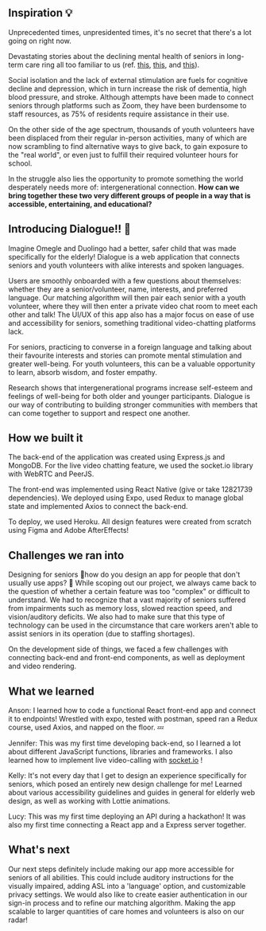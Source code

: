 ## Inspiration 💡

Unprecedented times, unpresidented times, it's no secret that there's a lot going on right now.

Devastating stories about the declining mental health of seniors in long-term care ring all too familiar to us (ref. [this](https://www.cbc.ca/news/canada/british-columbia/covid-bc-care-homes-seniors-isolation-1.5865061), [this](https://www.nationalobserver.com/2020/12/28/news/isolation-and-fear-dying-alone), and [this](https://www.burnabynow.com/local-news/loneliness-and-loss-burnaby-seniors-not-alone-in-covids-isolation-crisis-3141316)).

Social isolation and the lack of external stimulation are fuels for cognitive decline and depression, which in turn increase the risk of dementia, high blood pressure, and stroke. Although attempts have been made to connect seniors through platforms such as Zoom, they have been burdensome to staff resources, as 75% of residents require assistance in their use.

On the other side of the age spectrum, thousands of youth volunteers have been displaced from their regular in-person activities, many of which are now scrambling to find alternative ways to give back, to gain exposure to the "real world", or even just to fulfill their required volunteer hours for school.

In the struggle also lies the opportunity to promote something the world desperately needs more of: intergenerational connection. **How can we bring together these two very different groups of people in a way that is accessible, entertaining, and educational?**

## Introducing Dialogue!! 🤙

Imagine Omegle and Duolingo had a better, safer child that was made specifically for the elderly! Dialogue is a web application that connects seniors and youth volunteers with alike interests and spoken languages. 

Users are smoothly onboarded with a few questions about themselves: whether they are a senior/volunteer, name, interests, and preferred language. Our matching algorithm will then pair each senior with a youth volunteer, where they will then enter a private video chat room to meet each other and talk! The UI/UX of this app also has a major focus on ease of use and accessibility for seniors, something traditional video-chatting platforms lack.

For seniors, practicing to converse in a foreign language and talking about their favourite interests and stories can promote mental stimulation and greater well-being. For youth volunteers, this can be a valuable opportunity to learn, absorb wisdom, and foster empathy.

Research shows that intergenerational programs increase self-esteem and feelings of well-being for both older and younger participants. Dialogue is our way of contributing to building stronger communities with members that can come together to support and respect one another.

## How we built it
The back-end of the application was created using Express.js and MongoDB. For the live video chatting feature, we used the socket.io library with WebRTC and PeerJS.

The front-end was implemented using React Native (give or take 12821739 dependencies). We deployed using Expo, used Redux to manage global state and implemented Axios to connect the back-end.

To deploy, we used Heroku. All design features were created from scratch using Figma and Adobe AfterEffects!

## Challenges we ran into
Designing for seniors  🤔how do you design an app for people that don't usually use apps? 🤔 While scoping out our project, we always came back to the question of whether a certain feature was too "complex" or difficult to understand. We had to recognize that a vast majority of seniors suffered from impairments such as memory loss, slowed reaction speed, and vision/auditory deficits. We also had to make sure that this type of technology can be used in the circumstance that care workers aren't able to assist seniors in its operation (due to staffing shortages).

On the development side of things, we faced a few challenges with connecting back-end and front-end components, as well as deployment and video rendering.

## What we learned
Anson: I learned how to code a functional React front-end app and connect it to endpoints! Wrestled with expo, tested with postman, speed ran a Redux course, used Axios, and napped on the floor. 💤

Jennifer: This was my first time developing back-end, so I learned a lot about different JavaScript functions, libraries and frameworks. I also learned how to implement live video-calling with [socket.io](http://socket.io) !

Kelly: It's not every day that I get to design an experience specifically for seniors, which posed an entirely new design challenge for me! Learned about various accessibility guidelines and guides in general for elderly web design, as well as working with Lottie animations.

Lucy: This was my first time deploying an API during a hackathon! It was also my first time connecting a React app and a Express server together. 

## What's next 
Our next steps definitely include making our app more accessible for seniors of all abilities. This could include auditory instructions for the visually impaired, adding ASL into a 'language' option, and customizable privacy settings. We would also like to create easier authentication in our sign-in process and to refine our matching algorithm. Making the app scalable to larger quantities of care homes and volunteers is also on our radar!
